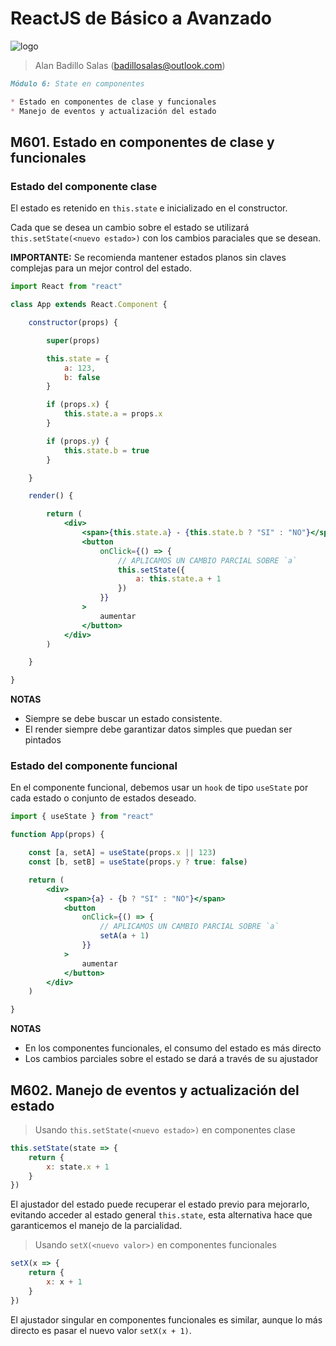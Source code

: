 # ReactJS de Básico a Avanzado

![logo](https://transparencia.banxico.org.mx/dyn/multimedia/bannerT.jpg)

> Alan Badillo Salas (badillosalas@outlook.com)

```markdown
Módulo 6: State en componentes

* Estado en componentes de clase y funcionales
* Manejo de eventos y actualización del estado
```

## M601. Estado en componentes de clase y funcionales

### Estado del componente clase

El estado es retenido en `this.state` e inicializado en el constructor.

Cada que se desea un cambio sobre el estado se utilizará `this.setState(<nuevo estado>)` con los cambios paraciales que se desean.

**IMPORTANTE:** Se recomienda mantener estados planos sin claves complejas para un mejor control del estado.

```jsx
import React from "react"

class App extends React.Component {

    constructor(props) {

        super(props)

        this.state = {
            a: 123,
            b: false
        }

        if (props.x) {
            this.state.a = props.x
        }

        if (props.y) {
            this.state.b = true
        }

    }

    render() {

        return (
            <div>
                <span>{this.state.a} - {this.state.b ? "SI" : "NO"}</span>
                <button
                    onClick={() => {
                        // APLICAMOS UN CAMBIO PARCIAL SOBRE `a`
                        this.setState({
                            a: this.state.a + 1
                        })
                    }}
                >
                    aumentar
                </button>
            </div>
        )

    }

}
```

**NOTAS**

* Siempre se debe buscar un estado consistente.
* El render siempre debe garantizar datos simples que puedan ser pintados

### Estado del componente funcional

En el componente funcional, debemos usar un `hook` de tipo `useState` por cada estado o conjunto de estados deseado.

```jsx
import { useState } from "react"

function App(props) {

    const [a, setA] = useState(props.x || 123)
    const [b, setB] = useState(props.y ? true: false)

    return (
        <div>
            <span>{a} - {b ? "SI" : "NO"}</span>
            <button
                onClick={() => {
                    // APLICAMOS UN CAMBIO PARCIAL SOBRE `a`
                    setA(a + 1)
                }}
            >
                aumentar
            </button>
        </div>
    )

}
```

**NOTAS**

* En los componentes funcionales, el consumo del estado es más directo
* Los cambios parciales sobre el estado se dará a través de su ajustador

## M602. Manejo de eventos y actualización del estado

> Usando `this.setState(<nuevo estado>)` en componentes clase

```jsx
this.setState(state => {
    return {
        x: state.x + 1
    }
})
```

El ajustador del estado puede recuperar el estado previo para mejorarlo, evitando acceder al estado general `this.state`, esta alternativa hace que garanticemos el manejo de la parcialidad.

> Usando `setX(<nuevo valor>)` en componentes funcionales

```jsx
setX(x => {
    return {
        x: x + 1
    }
})
```

El ajustador singular en componentes funcionales es similar, aunque lo más directo es pasar el nuevo valor `setX(x + 1)`. 

